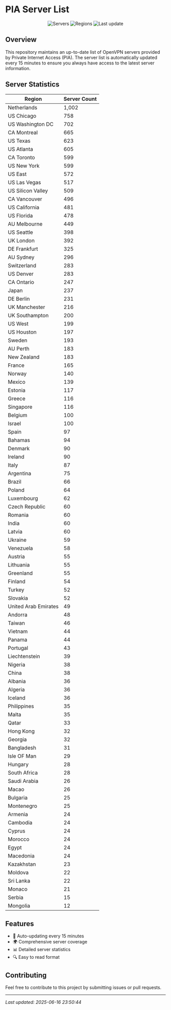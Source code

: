 # PIA Server List

<div align="center">

![Servers](https://img.shields.io/badge/servers-16,657-blue)
![Regions](https://img.shields.io/badge/regions-97-blue)
![Last update](https://img.shields.io/badge/Last_Updated-June_16_2025_18:50_EST-blue)

</div>

## Overview
This repository maintains an up-to-date list of OpenVPN servers provided by Private Internet Access (PIA). The server list is automatically updated every 15 minutes to ensure you always have access to the latest server information.

## Server Statistics
| Region | Server Count |
|--------|--------------|
| Netherlands                    | 1,002        |
| US Chicago                     | 758          |
| US Washington DC               | 702          |
| CA Montreal                    | 665          |
| US Texas                       | 623          |
| US Atlanta                     | 605          |
| CA Toronto                     | 599          |
| US New York                    | 599          |
| US East                        | 572          |
| US Las Vegas                   | 517          |
| US Silicon Valley              | 509          |
| CA Vancouver                   | 496          |
| US California                  | 481          |
| US Florida                     | 478          |
| AU Melbourne                   | 449          |
| US Seattle                     | 398          |
| UK London                      | 392          |
| DE Frankfurt                   | 325          |
| AU Sydney                      | 296          |
| Switzerland                    | 283          |
| US Denver                      | 283          |
| CA Ontario                     | 247          |
| Japan                          | 237          |
| DE Berlin                      | 231          |
| UK Manchester                  | 216          |
| UK Southampton                 | 200          |
| US West                        | 199          |
| US Houston                     | 197          |
| Sweden                         | 193          |
| AU Perth                       | 183          |
| New Zealand                    | 183          |
| France                         | 165          |
| Norway                         | 140          |
| Mexico                         | 139          |
| Estonia                        | 117          |
| Greece                         | 116          |
| Singapore                      | 116          |
| Belgium                        | 100          |
| Israel                         | 100          |
| Spain                          | 97           |
| Bahamas                        | 94           |
| Denmark                        | 90           |
| Ireland                        | 90           |
| Italy                          | 87           |
| Argentina                      | 75           |
| Brazil                         | 66           |
| Poland                         | 64           |
| Luxembourg                     | 62           |
| Czech Republic                 | 60           |
| Romania                        | 60           |
| India                          | 60           |
| Latvia                         | 60           |
| Ukraine                        | 59           |
| Venezuela                      | 58           |
| Austria                        | 55           |
| Lithuania                      | 55           |
| Greenland                      | 55           |
| Finland                        | 54           |
| Turkey                         | 52           |
| Slovakia                       | 52           |
| United Arab Emirates           | 49           |
| Andorra                        | 48           |
| Taiwan                         | 46           |
| Vietnam                        | 44           |
| Panama                         | 44           |
| Portugal                       | 43           |
| Liechtenstein                  | 39           |
| Nigeria                        | 38           |
| China                          | 38           |
| Albania                        | 36           |
| Algeria                        | 36           |
| Iceland                        | 36           |
| Philippines                    | 35           |
| Malta                          | 35           |
| Qatar                          | 33           |
| Hong Kong                      | 32           |
| Georgia                        | 32           |
| Bangladesh                     | 31           |
| Isle OF Man                    | 29           |
| Hungary                        | 28           |
| South Africa                   | 28           |
| Saudi Arabia                   | 26           |
| Macao                          | 26           |
| Bulgaria                       | 25           |
| Montenegro                     | 25           |
| Armenia                        | 24           |
| Cambodia                       | 24           |
| Cyprus                         | 24           |
| Morocco                        | 24           |
| Egypt                          | 24           |
| Macedonia                      | 24           |
| Kazakhstan                     | 23           |
| Moldova                        | 22           |
| Sri Lanka                      | 22           |
| Monaco                         | 21           |
| Serbia                         | 15           |
| Mongolia                       | 12           |

## Features
- 🔄 Auto-updating every 15 minutes
- 🌍 Comprehensive server coverage
- 📊 Detailed server statistics
- 🔍 Easy to read format

## Contributing
Feel free to contribute to this project by submitting issues or pull requests.

---
*Last updated: 2025-06-16 23:50:44*